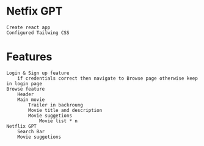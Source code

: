 # Netfix GPT

    Create react app
    Configured Tailwing CSS
# Features
    Login & Sign up feature
        if credentials correct then navigate to Browse page otherwise keep in login page
    Browse feature
        Header
        Main movie
            Trailer in backroung
            Movie title and description
            Movie suggetions
                Movie list * n
    Netflix GPT
        Search Bar 
        Movie suggetions

